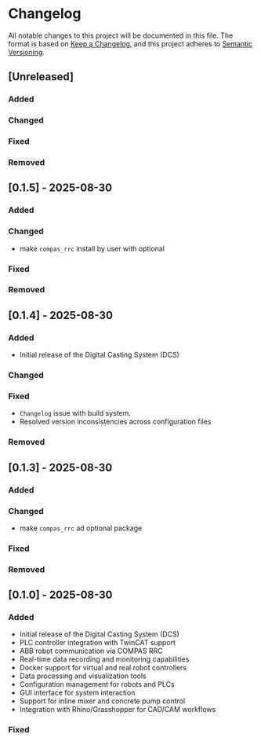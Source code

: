 # Changelog

All notable changes to this project will be documented in this file.
The format is based on [Keep a Changelog](https://keepachangelog.com/en/1.0.0/),
and this project adheres to [Semantic Versioning](https://semver.org/spec/v2.0.0.html).

## [Unreleased]

### Added

### Changed

### Fixed

### Removed

## [0.1.5] - 2025-08-30

### Added

### Changed
  - make `compas_rrc` install by user with optional
### Fixed

### Removed

## [0.1.4] - 2025-08-30

### Added
  - Initial release of the Digital Casting System (DCS)

### Changed

### Fixed
  - `Changelog` issue with build system.
  - Resolved version inconsistencies across configuration files

### Removed

## [0.1.3] - 2025-08-30

### Added

### Changed
  - make `compas_rrc` ad optional package

### Fixed

### Removed

## [0.1.0] - 2025-08-30

### Added
- Initial release of the Digital Casting System (DCS)
- PLC controller integration with TwinCAT support  
- ABB robot communication via COMPAS RRC
- Real-time data recording and monitoring capabilities
- Docker support for virtual and real robot controllers
- Data processing and visualization tools
- Configuration management for robots and PLCs
- GUI interface for system interaction
- Support for inline mixer and concrete pump control
- Integration with Rhino/Grasshopper for CAD/CAM workflows

### Fixed
